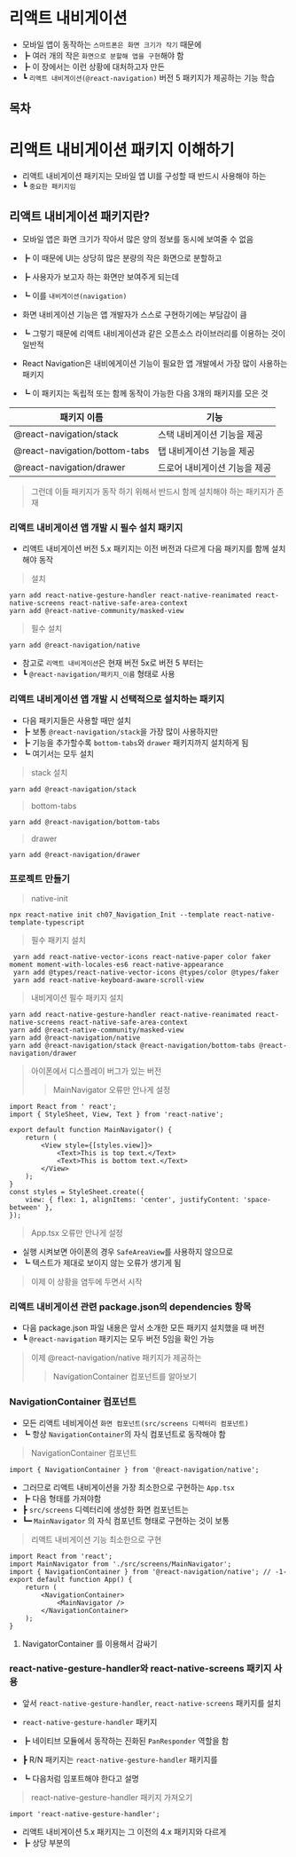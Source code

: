 # 리액트 내비게이션

- 모바일 앱이 동작하는 `스마트폰은 화면 크기가 작기` 때문에
- ┣ 여러 개의 작은 `화면으로 분할해 앱을 구현`해야 함
- ┣ 이 장에서는 이런 상황에 대처하고자 만든
- ┗ `리액트 내비게이션(@react-navigation)` 버전 5 패키지가 제공하는 기능 학습

## 목차

# 리액트 내비게이션 패키지 이해하기

- 리액트 내비게이션 패키지는 모바일 앱 UI를 구성할 때 반드시 사용해야 하는
- ┗ `중요한 패키지임`

## 리액트 내비게이션 패키지란?

- 모바일 앱은 화면 크기가 작아서 많은 양의 정보를 동시에 보여줄 수 없음
- ┣ 이 때문에 UI는 상당히 많은 분량의 작은 화면으로 분할하고
- ┣ 사용자가 보고자 하는 화면만 보여주게 되는데
- ┗ 이를 `내비게이션(navigation)`

- 화면 내비게이션 기능은 앱 개발자가 스스로 구현하기에는 부담감이 큼
- ┗ 그렇기 때문에 리액트 내비게이션과 같은 오픈소스 라이브러리를 이용하는 것이 일반적

- React Navigation은 내비에게이션 기능이 필요한 앱 개발에서 가장 많이 사용하는 패키지
- ┗ 이 패키지는 독립적 또는 함께 동작이 가능한 다음 3개의 패키지를 모은 것

| 패키지 이름                   | 기능                          |
| ----------------------------- | ----------------------------- |
| @react-navigation/stack       | 스택 내비게이션 기능을 제공   |
| @react-navigation/bottom-tabs | 탭 내비게이션 기능을 제공     |
| @react-navigation/drawer      | 드로어 내비게이션 기능을 제공 |

> 그런데 이들 패키지가 동작 하기 위해서 반드시 함께 설치해야 하는 패키지가 존재

### 리액트 내비게이션 앱 개발 시 필수 설치 패키지

- 리액트 내비게이션 버전 5.x 패키지는 이전 버전과 다르게 다음 패키지를 함께 설치해야 동작

> 설치

    yarn add react-native-gesture-handler react-native-reanimated react-native-screens react-native-safe-area-context
    yarn add @react-native-community/masked-view

> 필수 설치

    yarn add @react-navigation/native

- 참고로 `리액트 내비게이션`은 현재 버전 5x로 버전 5 부터는
- ┗ `@react-navigation/패키지_이름` 형태로 사용

### 리액트 내비게이션 앱 개발 시 선택적으로 설치하는 패키지

- 다음 패키지들은 사용할 때만 설치
- ┣ 보통 `@react-navigation/stack`을 가장 많이 사용하지만
- ┣ 기능을 추가할수록 `bottom-tabs`와 `drawer` 패키지까지 설치하게 됨
- ┗ 여기서는 모두 설치

> stack 설치

    yarn add @react-navigation/stack

> bottom-tabs

    yarn add @react-navigation/bottom-tabs

> drawer

    yarn add @react-navigation/drawer

### 프로젝트 만들기

> native-init

    npx react-native init ch07_Navigation_Init --template react-native-template-typescript

> 필수 패키지 설치

     yarn add react-native-vector-icons react-native-paper color faker moment moment-with-locales-es6 react-native-appearance
     yarn add @types/react-native-vector-icons @types/color @types/faker
     yarn add react-native-keyboard-aware-scroll-view

> 내비게이션 필수 패키지 설치

    yarn add react-native-gesture-handler react-native-reanimated react-native-screens react-native-safe-area-context
    yarn add @react-native-community/masked-view
    yarn add @react-navigation/native
    yarn add @react-navigation/stack @react-navigation/bottom-tabs @react-navigation/drawer

> 아이폰에서 디스플레이 버그가 있는 버전
>
> > MainNavigator 오류만 안나게 설정

```tsx
import React from ' react';
import { StyleSheet, View, Text } from 'react-native';

export default function MainNavigator() {
	return (
		<View style={[styles.view]}>
			<Text>This is top text.</Text>
			<Text>This is bottom text.</Text>
		</View>
	);
}
const styles = StyleSheet.create({
	view: { flex: 1, alignItems: 'center', justifyContent: 'space-between' },
});
```

> App.tsx 오류만 안나게 설정

- 실행 시켜보면 아이폰의 경우 `SafeAreaView`를 사용하지 않으므로
- ┗ 텍스트가 제대로 보이지 않는 오류가 생기게 됨

> 이제 이 상황을 염두에 두면서 시작

### 리액트 내비게이션 관련 package.json의 dependencies 항목

- 다음 package.json 파일 내용은 앞서 소개한 모든 패키지 설치했을 때 버전
- ┗ `@react-navigation` 패키지는 모두 버전 5임을 확인 가능

> 이제 @react-navigation/native 패키지가 제공하는
>
> > NavigationContainer 컴포넌트를 알아보기

### NavigationContainer 컴포넌트

- 모든 리액트 네비게이션 `화면 컴포넌트(src/screens 디렉터리 컴포넌트)`
- ┗ 항상 `NavigationContainer`의 자식 컴포넌트로 동작해야 함

> NavigationContainer 컴포넌트

```tsx
import { NavigationContainer } from '@react-navigation/native';
```

- 그러므로 리액트 내비게이션을 가장 최소한으로 구현하는 `App.tsx`
- ┣ 다음 형태를 가져야함
- ┣ `src/screens` 디렉터리에 생성한 화면 컴포넌트는
- ┗━ `MainNavigator` 의 자식 컴포넌트 형태로 구현하는 것이 보통

> 리액트 내비게이션 기능 최소한으로 구현

```tsx
import React from 'react';
import MainNavigator from './src/screens/MainNavigator';
import { NavigationContainer } from '@react-navigation/native'; // -1-
export default function App() {
	return (
		<NavigationContainer>
			<MainNavigator />
		</NavigationContainer>
	);
}
```

1. NavigatorContainer 를 이용해서 감싸기

### react-native-gesture-handler와 react-native-screens 패키지 사용

- 앞서 `react-native-gesture-handler`, `react-native-screens` 패키지를 설치

- `react-native-gesture-handler` 패키지
- ┣ 네이티브 모듈에서 동작하는 진화된 `PanResponder` 역할을 함
- ┣ R/N 패키지는 `react-native-gesture-handler` 패키지를
- ┗ 다음처럼 임포트해야 한다고 설명

> react-native-gesture-handler 패키지 가져오기

```tsx
import 'react-native-gesture-handler';
```

- 리액트 내비게이션 5.x 패키지는 그 이전의 4.x 패키지와 다르게
- ┣ 상당 부분의
